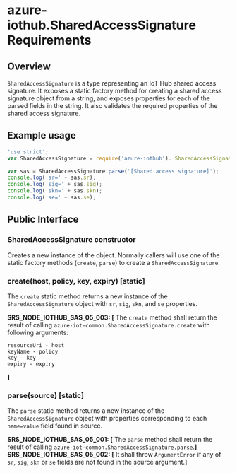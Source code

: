 # azure-iothub.SharedAccessSignature Requirements

## Overview
`SharedAccessSignature` is a type representing an IoT Hub shared access signature.  It exposes a static factory method for creating a shared access signature object from a string, and exposes properties for each of the parsed fields in the string.  It also validates the required properties of the shared access signature.

## Example usage
```javascript
'use strict';
var SharedAccessSignature = require('azure-iothub'). SharedAccessSignature;

var sas = SharedAccessSignature.parse('[Shared access signature]');
console.log('sr=' + sas.sr);
console.log('sig=' + sas.sig);
console.log('skn=' + sas.skn);
console.log('se=' + sas.se);
```

## Public Interface

### SharedAccessSignature constructor
Creates a new instance of the object.  Normally callers will use one of the static factory methods (`create`, `parse`) to create a `SharedAccessSignature`.

### create(host, policy, key, expiry) [static]
The `create` static method returns a new instance of the `SharedAccessSignature` object with `sr`, `sig`, `skn`, and `se` properties.

**SRS_NODE_IOTHUB_SAS_05_003: [** The `create` method shall return the result of calling `azure-iot-common.SharedAccessSignature.create` with following arguments:
```
resourceUri - host
keyName - policy
key - key
expiry - expiry
```
**]**  

### parse(source) [static]
The `parse` static method returns a new instance of the `SharedAccessSignature` object with properties corresponding to each `name=value` field found in source.

**SRS_NODE_IOTHUB_SAS_05_001: [** The `parse` method shall return the result of calling `azure-iot-common.SharedAccessSignature.parse`.**]**  
**SRS_NODE_IOTHUB_SAS_05_002: [** It shall throw `ArgumentError` if any of `sr`, `sig`, `skn` or `se` fields are not found in the source argument.**]**   
